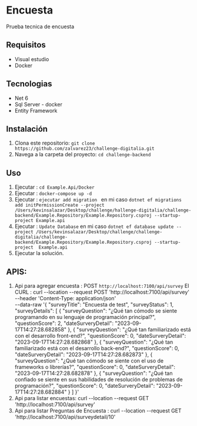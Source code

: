 # Encuesta

Prueba tecnica de encuesta

## Requisitos

- Visual estudio
- Docker

## Tecnologias

- Net 6
- Sql Server - docker
- Entity Framework

## Instalación

1. Clona este repositorio: `git clone https://github.com/zalvarez23/challenge-digitalia.git`
2. Navega a la carpeta del proyecto: `cd challenge-backend`

## Uso

1. Ejecutar : `cd Example.Api/Docker`
2. Ejecutar : `docker-compose up -d`
3. Ejecutar : `ejecutar add migration ` en mi caso `dotnet ef migrations add initPermissionCreate --project /Users/kevinsalazar/Desktop/challenge/hallenge-digitalia/challenge-backend/Example.Repository/Example.Repository.csproj --startup-project Example.api`
4. Ejecutar : `Update Database` en mi caso `dotnet ef database update --project /Users/kevinsalazar/Desktop/challenge/challenge-digitalia/challenge-backend/Example.Repository/Example.Repository.csproj --startup-project  Example.api`
5. Ejecutar la solución.

## APIS:

1. Api para agregar encuesta : POST `http://localhost:7100/api/survey`
   El CURL :
   curl --location --request POST 'http://localhost:7100/api/survey' \
   --header 'Content-Type: application/json' \
   --data-raw '{
   "surveyTitle": "Encuesta de test",
   "surveyStatus": 1,
   "surveyDetails": [
   {
   "surveyQuestion": "¿Qué tan cómodo se siente programando en su lenguaje de programación principal?",
   "questionScore": 2,
   "dateSurveryDetail": "2023-09-17T14:27:28.682858"
   },
   {
   "surveyQuestion": "¿Qué tan familiarizado está con el desarrollo front-end?",
   "questionScore": 0,
   "dateSurveryDetail": "2023-09-17T14:27:28.682868"
   },
   {
   "surveyQuestion": "¿Qué tan familiarizado está con el desarrollo back-end?",
   "questionScore": 0,
   "dateSurveryDetail": "2023-09-17T14:27:28.682873"
   },
   {
   "surveyQuestion": "¿Qué tan cómodo se siente con el uso de frameworks o librerías?",
   "questionScore": 0,
   "dateSurveryDetail": "2023-09-17T14:27:28.682878"
   },
   {
   "surveyQuestion": "¿Qué tan confiado se siente en sus habilidades de resolución de problemas de programación?",
   "questionScore": 0,
   "dateSurveryDetail": "2023-09-17T14:27:28.682884"
   }
   ]
   }'
2. Api para listar encuestas:
   curl --location --request GET 'http://localhost:7100/api/survey'
3. Api para listar Preguntas de Encuesta :
   curl --location --request GET 'http://localhost:7100/api/surveydetail/10'
